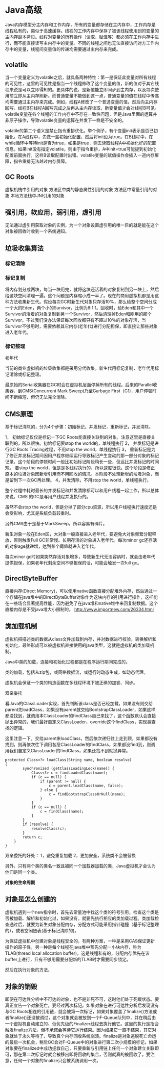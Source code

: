 # Java高级

Java内存模型分主内存和工作内存，所有的变量都存储在主内存中，工作内存是线程私有的，类似于高速缓存。线程的工作内存中保存了被该线程使用到的变量的主内存副本拷贝。线程对变量的所有操作（读取、赋值等）都必须在工作内存中进行，而不能直接读写主内存中的变量。不同的线程之间也无法直接访问对方工作内存中的变量，线程间变量值的传递均需要通过主内存来完成。

**volatile**
------
当一个变量定义为volatile之后，就具备两种特性：第一是保证此变量对所有线程的可见性，这里的可见性是指当一个线程修改了这个变量的值，新的值对于其它线程来说是可以立即得知的。更具体的说，是新值能立即同步到主内存，以及每次使用前立即从主内存刷新。而普通变量不能做到这一点，普通变量的值在线程中传递均需要通过主内存来完成。例如，线程A修改了一个普通变量的值，然后向主内存回写，线程B在线程A回写完成之后再从主内存读取，新变量值才会对线程B可见。volatile变量在各个线程的工作内存中不存在一致性问题，但是Java里面的运算并非原子操作，导致volatile变量的运算在并发下一样是不安全的。

volatile的第二个语义是禁止指令重排优化。举个例子，有个变量init表示是否已初始化。在A线程中，先做一些初始化配置，然后将init设为true。在B线程中，在while循环中等待init是否为true，如果是true，则去读取线程A中初始化好的配置信息。如果init没有指定volatile，则由于指令重排，A中init=true可能提到初始化配置前面执行，这样B读取配置时出错。volatile变量的赋值操作会插入一道内存屏障，指令重排无法越过内存屏障。

**GC Roots**
------
虚拟机栈中引用的对象
方法区中类的静态属性引用的对象
方法区中常量引用的对象
本地方法栈中JNI引用的对象

**强引用，软应用，弱引用，虚引用**
------
无法通过虚引用获取对象的实例，为一个对象设置虚引用的唯一目的就是能在这个对象被回收时收到一个系统通知。

**垃圾收集算法**
------
### 标记清除

### 标记复制
将内存划分成两块，每当一块用完，就将这块还活着的对象复制到另一块上，然后给这块空间清理一遍。这个问题是内存缩小成一半了。现在的商用虚拟机都是用这种方法收集新生代。假设每次GC时新生代对象只存活10%，那么给整个空间分成一个大的Eden，两个小的Survivor，比例为8:1:1。回收时，给Eden和其中一个Survivor的活着的对象复制到另一个Survivor，然后清理掉Eden和刚用的那个Survivor。不过我们没办法保证每次回收都只有不超过10%的对象存活，当Survivor不够用时，需要依赖其它内存(老年代)进行分配担保，即直接让那些对象进入老年代。

### 标记整理
老年代

当前的商业虚拟机的垃圾收集都是采用分代收集，新生代用标记复制，老年代用标记清除或标记整理。

最原始的Serial收集器在GC时会在虚拟机层面停掉所有的线程。后来的Parallel收集器，到CMS(Concurrent Mark Sweep)乃至Garbage First（G1)，用户停顿时间不断缩短，但仍无法完全消除。

**CMS原理**
------
基于标记清除的，分为4个步骤：初始标记，并发标记，重新标记，并发清除。

1， 初始标记仅仅是标记一下GC Roots能直接关联到的对象，注意这里是直接关联到的，所以很快。初始标记要stop the world的，单线程执行
2， 并发标记是进行GC Roots Tracing过程，不用stop the world，单线程执行
3， 重新标记是为了修正并发标记期间因用户程序继续运行导致标记产生变动的那一部分对象的标记记录，这个阶段的停顿时间一般比初始标记阶段稍长一些，但远比并发标记的时间短。
要stop the world，但是是多线程执行的，所以速度很快。这个阶段是修正原本的垃圾对象因新增引用而不用回收的情况。本阶段不处理新增的垃圾对象，而是留到下一次GC再处理。
4，并发清除，不用stop the world，单线程执行。

整个过程中耗时最长的并发标记和并发清除都可以和用户线程一起工作，所以总体来说，CMS 的GC是与用户线程并发执行的。

虽然不会stop the world，但是分掉了部分cpu资源，所以用户线程执行速度还是会受影响，尤其是系统负载较重时。

另外CMS由于是基于MarkSweep，所以容易有碎片。

新生对象一般在Eden区，大对象一般直接进入老年代，要避免大对象频繁分配释放，否则触发Full GC非常慢。长期存活的对象进入老年代。每次minor gc还存活的对象age就递增，达到某个阈值就进入老年代。

每次minor gc时如果突然存活对象增多，导致新生代无法容纳时，就会由老年代提供担保，如果老年代剩余空间不够担保的话，可能会触发一次full gc。

**DirectByteBuffer**
------
直接内存(Direct Memory)，可以使用native函数直接分配堆外内存，然后通过一个存储在java堆中的DirectByteBuffer对象作为这块内存的引用进行操作，这样能在一些场合显著提高性能，因为避免了在java堆和native堆中来回复制数据。这个直接内存是不受java堆大小限制的。
http://www.importnew.com/26334.html

**类加载机制**
------
虚拟机把描述类的数据从class文件加载到内存，并对数据进行校验，转换解析和初始化，最终形成可以被虚拟机直接使用的java类型，这就是虚拟机的类加载机制。

Java中类的加载，连接和初始化过程都是在程序运行期间完成的。

类的加载，包括从zip包，或网络数据流，或运行时动态生成，如动态代理。

虚拟机会保证一个类的构造函数在多线程环境下被正确的加锁、同步。

双亲委托

看Java的ClassLoader实现，首先判断该class是否已经加载，如果没有则交给parent先loadClass，如果没有parent就交给BootstrapClassLoader，如果这样都没找到，就调用本ClassLoader的findClass自己来找了，这个函数默认会直接抛出异常的，我们最好自定义ClassLoader，override这个findClass，实现类查找的逻辑。

这里注意一下，交给parent来loadClass，然后依次递归往上走到顶，如果都没有找到，则再依次往下调用各层ClassLoader的findClass，如果都没find到，则调用我们自定义ClassLoader的findClass，如果还找不到就抛异常。

```
protected Class<?> loadClass(String name, boolean resolve)
{
        synchronized (getClassLoadingLock(name)) {
            Class<?> c = findLoadedClass(name);
            if (c == null) {
                if (parent != null) {
                    c = parent.loadClass(name, false);
                } else {
                    c = findBootstrapClassOrNull(name);
                }
            }
            if (c == null) {
                c = findClass(name);
            }
        }
        if (resolve) {
            resolveClass(c);
        }
        return c;
    }
}
```

双亲委托的好处：
1，避免重复加载
2，更加安全，系统类不会被替换

另外，只有两个类的类名一致且被同一个加载器加载的类，Java虚拟机才会认为他们是同一个类。

**对象的生命周期**



**对象是怎么创建的**
------
虚拟机遇到一个new指令时，首先去常量池中找这个类的符号引用，检查这个类是否被加载、解析和初始化过，如果没有，就要先执行相应的类加载过程。类加载检查通过后，就要为新生对象分配内存，分配方式可能采用指针碰撞（基于标记整理的），或者空闲链表(基于标记清除的)。

为保证虚拟机中创建对象是线程安全的，有两种方案，一种是采用CAS保证更新操作的原子性，另一种是每个线程在java堆中预先分配一小块内存，称为TLAB(thread local allocation buffer)，这是线程私有的，分配内存优先在该buffer上进行，只有不够用需要分配新的TLAB时才需要同步锁定。

然后在执行对象的<init>方法，

**对象的销毁**
------
即便在可达性分析中不可达的对象，也不是非死不可，这时他们处于死缓状态。要真正宣告一个对象死亡，要经过两次标记。如果对象在进行可达性分析后发现没有与GC Roots相连的引用链，就会被第一次标记，如果对象覆盖了finalize()方法或者finalize()还没被调过，这个对象就会被放到一个F-Queue队列中，并在稍后由一个虚拟机自动建立的、低优先级的Finalizer线程去执行他它。这里的执行是指会触发finalize方法，但不承诺会等待它运行结束。因为如果它一直不结束，其它对象就处于永久等待了，导致真个内存回收系统崩溃。finalize是对象逃脱死亡命运的最后一次机会，稍后GC会对F-Queue中的对象进行第二次小规模的标记，如果对象要在finalized中成功拯救自己，只要重新与引用链上任何一个对象建立关联即可，那在第二次标记时就会被移出即将回收的集合，否则就真的被回收了。要注意，任何一个对象的finalize只会被系统调用一次。


